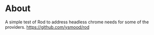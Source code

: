 # About

A simple test of Rod to address headless chrome needs for 
some of the providers. 
https://github.com/ysmood/rod
